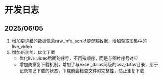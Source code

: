 # 开发日志

## 2025/06/05

1. 增加更详细的数据信息raw_info.json以便观察数据，增加获取图集中的live_video
2. 增加新功能，优化下载
   - 优化live_video后面的序号，不再按顺序，而是与图片序号对应
   - 增加防重复下载机制，增加了与excel_datas同级的csv_datas目录，用于记录笔记下载的状态，下载前会检查文件的完整性，防止重复下载
